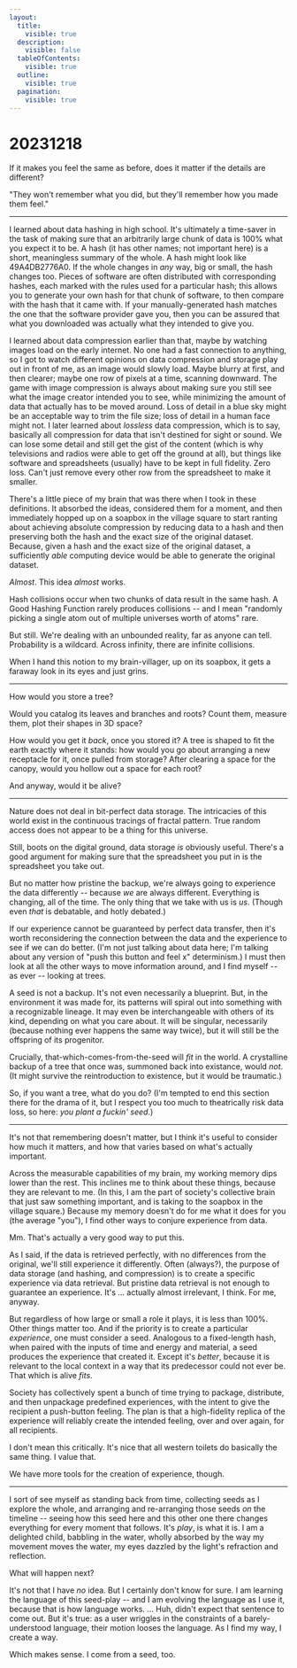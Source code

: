 ```yaml
---
layout:
  title:
    visible: true
  description:
    visible: false
  tableOfContents:
    visible: true
  outline:
    visible: true
  pagination:
    visible: true
---
```


# 20231218

If it makes you feel the same as before, does it matter if the details are different?

"They won't remember what you did, but they'll remember how you made them feel."

***

I learned about data hashing in high school. It's ultimately a time-saver in the task of making sure that an arbitrarily large chunk of data is 100% what you expect it to be. A hash (it has other names; not important here) is a short, meaningless summary of the whole. A hash might look like 49A4DB2776A0. If the whole changes in _any_ way, big or small, the hash changes too. Pieces of software are often distributed with corresponding hashes, each marked with the rules used for a particular hash; this allows you to generate your own hash for that chunk of software, to then compare with the hash that it came with. If your manually-generated hash matches the one that the software provider gave you, then you can be assured that what you downloaded was actually what they intended to give you.

I learned about data compression earlier than that, maybe by watching images load on the early internet. No one had a fast connection to anything, so I got to watch different opinions on data compression and storage play out in front of me, as an image would slowly load. Maybe blurry at first, and then clearer; maybe one row of pixels at a time, scanning downward. The game with image compression is always about making sure you still see what the image creator intended you to see, while minimizing the amount of data that actually has to be moved around. Loss of detail in a blue sky might be an acceptable way to trim the file size; loss of detail in a human face might not. I later learned about _lossless_ data compression, which is to say, basically all compression for data that isn't destined for sight or sound. We can lose some detail and still get the gist of the content (which is why televisions and radios were able to get off the ground at all), but things like software and spreadsheets (usually) have to be kept in full fidelity. Zero loss. Can't just remove every other row from the spreadsheet to make it smaller.

There's a little piece of my brain that was there when I took in these definitions. It absorbed the ideas, considered them for a moment, and then immediately hopped up on a soapbox in the village square to start ranting about achieving absolute compression by reducing data to a hash and then preserving both the hash and the exact size of the original dataset. Because, given a hash and the exact size of the original dataset, a sufficiently _able_ computing device would be able to generate the original dataset.

_Almost_. This idea _almost_ works.

Hash collisions occur when two chunks of data result in the same hash. A Good Hashing Function rarely produces collisions -- and I mean "randomly picking a single atom out of multiple universes worth of atoms" rare.

But still. We're dealing with an unbounded reality, far as anyone can tell. Probability is a wildcard. Across infinity, there are infinite collisions.

When I hand this notion to my brain-villager, up on its soapbox, it gets a faraway look in its eyes and just grins.

***

How would you store a tree?

Would you catalog its leaves and branches and roots? Count them, measure them, plot their shapes in 3D space?

How would you get it _back_, once you stored it? A tree is shaped to fit the earth exactly where it stands: how would you go about arranging a new receptacle for it, once pulled from storage? After clearing a space for the canopy, would you hollow out a space for each root?

And anyway, would it be alive?

***

Nature does not deal in bit-perfect data storage. The intricacies of this world exist in the continuous tracings of fractal pattern. True random access does not appear to be a thing for this universe.

Still, boots on the digital ground, data storage _is_ obviously useful. There's a good argument for making sure that the spreadsheet you put in is the spreadsheet you take out.

But no matter how pristine the backup, we're always going to experience the data differently -- because _we_ are always different. Everything is changing, all of the time. The only thing that we take with us is _us_. (Though even _that_ is debatable, and hotly debated.)

If our experience cannot be guaranteed by perfect data transfer, then it's worth reconsidering the connection between the data and the experience to see if we can do better. (I'm not just talking about data here; I'm talking about any version of "push this button and feel x" determinism.) I must then look at all the other ways to move information around, and I find myself -- as ever -- looking at trees.

A seed is not a backup. It's not even necessarily a blueprint. But, in the environment it was made for, its patterns will spiral out into something with a recognizable lineage. It may even be interchangeable with others of its kind, depending on what you care about. It will be singular, necessarily (because nothing ever happens the same way twice), but it will still be the offspring of its progenitor.

Crucially, that-which-comes-from-the-seed will _fit_ in the world. A crystalline backup of a tree that once was, summoned back into existance, would _not_. (It might survive the reintroduction to existence, but it would be traumatic.)

So, if you want a tree, what do you do? (I'm tempted to end this section there for the drama of it, but I respect you too much to theatrically risk data loss, so here: _you plant a fuckin' seed_.)

***

It's not that remembering doesn't matter, but I think it's useful to consider how much it matters, and how that varies based on what's actually important.

Across the measurable capabilities of my brain, my working memory dips lower than the rest. This inclines me to think about these things, because they are relevant to me. (In this, I am the part of society's collective brain that just saw something important, and is taking to the soapbox in the village square.) Because my memory doesn't do for me what it does for you (the average "you"), I find other ways to conjure experience from data.

Mm. That's actually a very good way to put this.

As I said, if the data is retrieved perfectly, with no differences from the original, we'll still experience it differently. Often (always?), the purpose of data storage (and hashing, and compression) is to create a specific experience via data retrieval. But pristine data retrieval is not enough to guarantee an experience. It's ... actually almost irrelevant, I think. For me, anyway.

But regardless of how large or small a role it plays, it is less than 100%. Other things matter too. And if the priority is to create a particular _experience_, one must consider a seed. Analogous to a fixed-length hash, when paired with the inputs of time and energy and material, a seed produces the experience that created it. Except it's _better_, because it is relevant to the local context in a way that its predecessor could not ever be. That which is alive _fits_.

Society has collectively spent a bunch of time trying to package, distribute, and then unpackage predefined experiences, with the intent to give the recipient a push-button feeling. The plan is that a high-fidelity replica of the experience will reliably create the intended feeling, over and over again, for all recipients.

I don't mean this critically. It's nice that all western toilets do basically the same thing. I value that.

We have more tools for the creation of experience, though.

***

I sort of see myself as standing back from time, collecting seeds as I explore the whole, and arranging and re-arranging those seeds _on_ the timeline -- seeing how this seed here and this other one there changes everything for every moment that follows. It's _play_, is what it is. I am a delighted child, babbling in the water, wholly absorbed by the way my movement moves the water, my eyes dazzled by the light's refraction and reflection.

What will happen next?

It's not that I have _no_ idea. But I certainly don't know for sure. I am learning the language of this seed-play -- and I am evolving the language as I use it, because that is how language works. ... Huh, didn't expect that sentence to come out. But it's true: as a user wriggles in the constraints of a barely-understood language, their motion looses the language. As I find my way, I create a way.

Which makes sense. I come from a seed, too.
